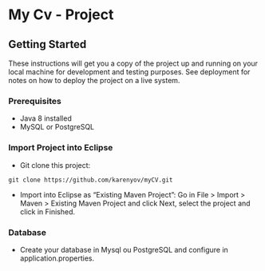 # My Cv - Project

## Getting Started

These instructions will get you a copy of the project up and running on your local machine for development and testing purposes. See deployment for notes on how to deploy the project on a live system.

### Prerequisites

* Java 8 installed
* MySQL or PostgreSQL

### Import Project into Eclipse

* Git clone this project:
```git
git clone https://github.com/karenyov/myCV.git
```

* Import into Eclipse as “Existing Maven Project”:
Go in File > Import > Maven > Existing Maven Project and click Next, select the project and click in Finished.

### Database

* Create your database in Mysql ou PostgreSQL and configure in application.properties.